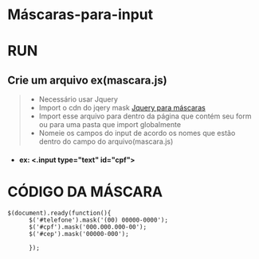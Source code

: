 # Máscaras-para-input
#
# RUN
## Crie um arquivo ex(mascara.js)
> - Necessário usar Jquery
> - Import o cdn do jqery mask  [Jquery para máscaras](https://cdnjs.cloudflare.com/ajax/libs/jquery.mask/1.14.11/jquery.mask.min.js)
> - Import esse arquivo para dentro da página que contém seu form ou para uma pasta que import globalmente
> - Nomeie os campos do input de acordo os nomes que estão dentro do campo do arquivo(mascara.js)
- #### ex: <.input type="text" id="cpf">

# CÓDIGO DA MÁSCARA

```
$(document).ready(function(){
      $('#telefone').mask('(00) 00000-0000');
      $('#cpf').mask('000.000.000-00');
      $('#cep').mask('00000-000');

      }); 
